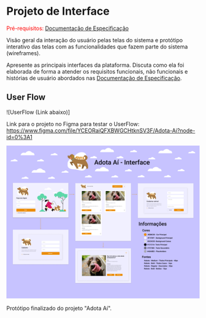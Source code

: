 
# Projeto de Interface

<span style="color:red">Pré-requisitos: <a href="2-Especificação do Projeto.md"> Documentação de Especificação</a></span>

Visão geral da interação do usuário pelas telas do sistema e protótipo interativo das telas com as funcionalidades que fazem parte do sistema (wireframes).

 Apresente as principais interfaces da plataforma. Discuta como ela foi elaborada de forma a atender os requisitos funcionais, não funcionais e histórias de usuário abordados nas <a href="2-Especificação do Projeto.md"> Documentação de Especificação</a>.

## User Flow

![UserFlow (Link abaixo)]

Link para o projeto no Figma para testar o UserFlow: https://www.figma.com/file/YCEORaiQFXBWGCHtknSV3F/Adota-Ai?node-id=0%3A1

![UserFlow](img/Adota_Ai_Prototipo.png)

Protótipo finalizado do projeto "Adota Aí".
 
